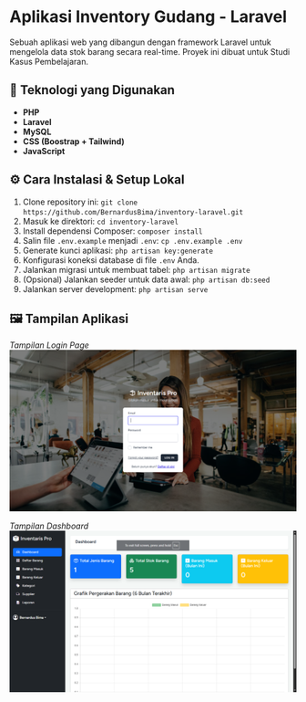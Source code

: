 # Aplikasi Inventory Gudang - Laravel

Sebuah aplikasi web yang dibangun dengan framework Laravel untuk mengelola data stok barang secara real-time. Proyek ini dibuat untuk Studi Kasus Pembelajaran.

## 🚀 Teknologi yang Digunakan
-   **PHP**
-   **Laravel**
-   **MySQL**
-   **CSS (Boostrap + Tailwind)**
-   **JavaScript**

## ⚙️ Cara Instalasi & Setup Lokal
1.  Clone repository ini: `git clone https://github.com/BernardusBima/inventory-laravel.git`
2.  Masuk ke direktori: `cd inventory-laravel`
3.  Install dependensi Composer: `composer install`
4.  Salin file `.env.example` menjadi `.env`: `cp .env.example .env`
5.  Generate kunci aplikasi: `php artisan key:generate`
6.  Konfigurasi koneksi database di file `.env` Anda.
7.  Jalankan migrasi untuk membuat tabel: `php artisan migrate`
8.  (Opsional) Jalankan seeder untuk data awal: `php artisan db:seed`
9.  Jalankan server development: `php artisan serve`

## 🖼️ Tampilan Aplikasi

*Tampilan Login Page*
![Screenshot Halaman Login](https://raw.githubusercontent.com/BernardusBima/inventory-laravel/main/images/Project-Inventory-1.png)

*Tampilan Dashboard*
![Screenshot Dashboard](https://raw.githubusercontent.com/BernardusBima/inventory-laravel/main/images/Project-Inventory-2.png)
